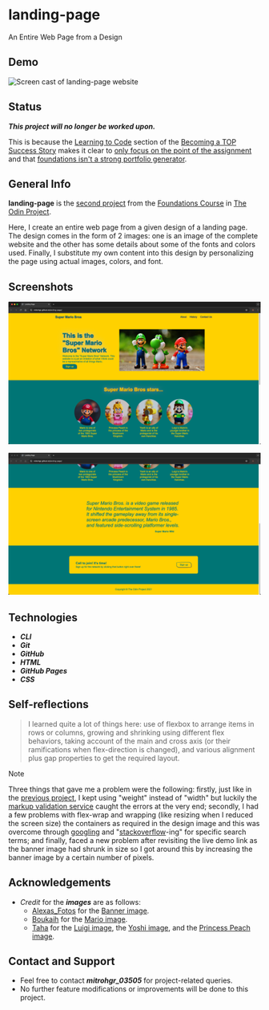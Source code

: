 # landing-page
An Entire Web Page from a Design

## Demo

![Screen cast of landing-page website](./img/demo/demo.gif)

## Status

***This project will no longer be worked upon.***

This is because the [Learning to Code](https://dev.to/theodinproject/learning-code-f56) section of the [Becoming a TOP Success Story](https://dev.to/i3uckwheat/series/16683) makes it clear to [only focus on the point of the assignment](https://dev.to/theodinproject/learning-code-f56) and that [foundations isn't a strong portfolio generator](https://dev.to/theodinproject/learning-code-f56).

## General Info

**landing-page** is the [second project](https://www.theodinproject.com/lessons/foundations-landing-page) from the [Foundations Course](https://www.theodinproject.com/paths/foundations/courses/foundations) in [The Odin Project](https://www.theodinproject.com/about).

Here, I create an entire web page from a given design of a landing page. The design comes in the form of 2 images: one is an image of the complete website and the other has some details about some of the fonts and colors used. Finally, I substitute my own content into this design by personalizing the page using actual images, colors, and font.

## Screenshots

![Screenshot of first part of the index page](./img/screenshots/index-screenshot-part1.png)

![Screenshot of second part of the index page](./img/screenshots/index-screenshot-part2.png)

## Technologies

+ ***CLI***
+ ***Git***
+ ***GitHub***
+ ***HTML***
+ ***GitHub Pages***
+ ***CSS***

## Self-reflections

> I learned quite a lot of things here: use of flexbox to arrange items in rows or columns, growing and shrinking using different flex behaviors, taking account of the main and cross axis (or their ramifications when flex-direction is changed), and various alignment plus gap properties to get the required layout.

> [!NOTE]
> Three things that gave me a problem were the following: firstly, just like in the [previous project](https://github.com/mitrohgr/odin-recipes), I kept using "weight" instead of "width" but luckily the [markup validation service](https://validator.w3.org/#validate_by_input) caught the errors at the very end; secondly, I had a few problems with flex-wrap and wrapping (like resizing when I reduced the screen size) the containers as required in the design image and this was overcome through [googling](https://www.google.com/) and "[stackoverflow](https://stackoverflow.com/)-ing" for specific search terms; and finally, faced a new problem after revisiting the live demo link as the banner image had shrunk in size so I got around this by increasing the banner image by a certain number of pixels.

## Acknowledgements

+ *Credit* for the ***images*** are as follows:
  + [Alexas_Fotos](https://pixabay.com/users/alexas_fotos-686414/) for the [Banner image](https://pixabay.com/photos/mario-luigi-yoschi-characters-fun-1557240/).
  + [Boukaih](https://unsplash.com/@boukaih) for the [Mario image](https://unsplash.com/photos/super-mario-in-blue-and-red-shirt-figurine-2AsfYaYTbpI).
  + [Taha](https://unsplash.com/@exploringzhongguo) for the [Luigi image](https://unsplash.com/photos/a-toy-figure-of-a-man-with-a-green-hat-r0DAP0V72Uc), the [Yoshi image](https://unsplash.com/photos/a-lego-toy-of-a-man-holding-a-gun-34iMRP0r85s), and the [Princess Peach image](https://unsplash.com/photos/a-lego-figure-of-a-woman-with-a-crown-on-her-head-LFmQs9EBVJ0).

## Contact and Support

+ Feel free to contact ***mitrohgr_03505*** for project-related queries.
+ No further feature modifications or improvements will be done to this project.
